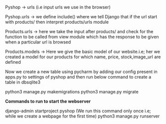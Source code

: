 
Pyshop -> urls (i.e input urls we use in the browser)

Pyshop.urls -> we define include() where we tell Django that if the url start with products/ then interpret products/urls module

Products.urls -> here we take the input after products/ and check for the function to be called from view module which has the response to be given when a particular url is browsed

Products.models -> Here we give the basic model of our website.i.e; her we created a model for our products for which name, price, stock,image_url are defined


Now we create a new table using pycharm by adding our config present in apps.py to settings of pyshop and then run below command to create a table in dbsqlite3 


python3 manage.py makemigrations
python3 manage.py migrate



**Commands to run to start the webserver**

django-admin startproject pyshop (We run this command only once i.e; while we create a webpage for the first time)
python3 manage.py runserver

